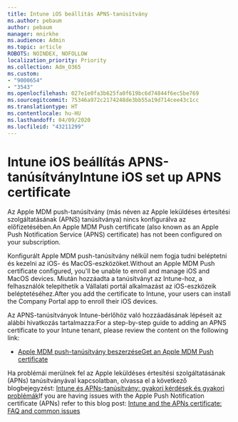 ```yaml
---
title: Intune iOS beállítás APNS-tanúsítvány
ms.author: pebaum
author: pebaum
manager: mnirkhe
ms.audience: Admin
ms.topic: article
ROBOTS: NOINDEX, NOFOLLOW
localization_priority: Priority
ms.collection: Adm_O365
ms.custom:
- "9000654"
- "3543"
ms.openlocfilehash: 027e1e0fa3b625fa0f619bc6d74844f6ec5be769
ms.sourcegitcommit: 75346a972c2174248de3bb55a19d714cee43c1cc
ms.translationtype: HT
ms.contentlocale: hu-HU
ms.lasthandoff: 04/09/2020
ms.locfileid: "43211299"
---
```

# <a name="intune-ios-set-up-apns-certificate"></a><span data-ttu-id="ee0a0-102">Intune iOS beállítás APNS-tanúsítvány</span><span class="sxs-lookup"><span data-stu-id="ee0a0-102">Intune iOS set up APNS certificate</span></span>

<span data-ttu-id="ee0a0-103">Az Apple MDM push-tanúsítvány (más néven az Apple leküldéses értesítési szolgáltatásának (APNS) tanúsítványa) nincs konfigurálva az előfizetésében.</span><span class="sxs-lookup"><span data-stu-id="ee0a0-103">An Apple MDM Push certificate (also known as an Apple Push Notification Service (APNS) certificate) has not been configured on your subscription.</span></span>

<span data-ttu-id="ee0a0-104">Konfigurált Apple MDM push-tanúsítvány nélkül nem fogja tudni beléptetni és kezelni az iOS- és MacOS-eszközöket.</span><span class="sxs-lookup"><span data-stu-id="ee0a0-104">Without an Apple MDM Push certificate configured, you'll be unable to enroll and manage iOS and MacOS devices.</span></span> <span data-ttu-id="ee0a0-105">Miután hozzáadta a tanúsítványt az Intune-hoz, a felhasználók telepíthetik a Vállalati portál alkalmazást az iOS-eszközeik beléptetéséhez.</span><span class="sxs-lookup"><span data-stu-id="ee0a0-105">After you add the certificate to Intune, your users can install the Company Portal app to enroll their iOS devices.</span></span>

<span data-ttu-id="ee0a0-106">Az APNS-tanúsítványok Intune-bérlőhöz való hozzáadásának lépéseit az alábbi hivatkozás tartalmazza:</span><span class="sxs-lookup"><span data-stu-id="ee0a0-106">For a step-by-step guide to adding an APNS certificate to your Intune tenant, please review the content on the following link:</span></span>

- [<span data-ttu-id="ee0a0-107">Apple MDM push-tanúsítvány beszerzése</span><span class="sxs-lookup"><span data-stu-id="ee0a0-107">Get an Apple MDM Push certificate</span></span>](https://docs.microsoft.com/mem/intune/enrollment/apple-mdm-push-certificate-get)

<span data-ttu-id="ee0a0-108">Ha problémái merülnek fel az Apple leküldéses értesítési szolgáltatásának (APNs) tanúsítványával kapcsolatban, olvassa el a következő blogbejegyzést: [Intune és APNs-tanúsítvány: gyakori kérdések és gyakori problémák](https://techcommunity.microsoft.com/t5/Intune-Customer-Success/Intune-and-the-APNs-certificate-FAQ-and-common-issues/ba-p/280121)</span><span class="sxs-lookup"><span data-stu-id="ee0a0-108">If you are having issues with the Apple Push Notification certificate (APNs) refer to this blog post: [Intune and the APNs certificate: FAQ and common issues](https://techcommunity.microsoft.com/t5/Intune-Customer-Success/Intune-and-the-APNs-certificate-FAQ-and-common-issues/ba-p/280121)</span></span>
